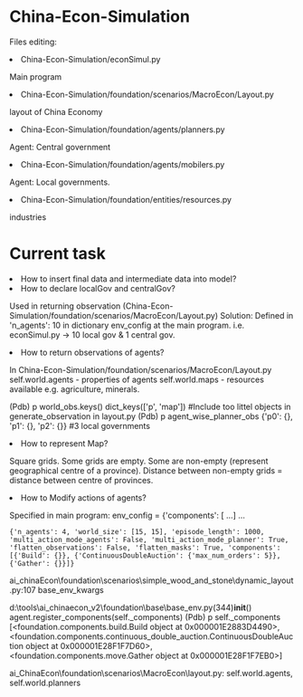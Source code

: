 # China-Econ-Simulation

<p> Files editing: </p>
<li> China-Econ-Simulation/econSimul.py </li>
<p> Main program </p>
<li> China-Econ-Simulation/foundation/scenarios/MacroEcon/Layout.py </li>
<p> layout of China Economy </p>
<li> China-Econ-Simulation/foundation/agents/planners.py </li>
<p> Agent: Central government </p>
<li> China-Econ-Simulation/foundation/agents/mobilers.py </li>
<p> Agent: Local governments. </p>
<li> China-Econ-Simulation/foundation/entities/resources.py </li>
<p> industries </p>


# Current task

<li> How to insert final data and intermediate data into model? </li>

<li> How to declare localGov and centralGov? </li>
<p> Used in returning observation (China-Econ-Simulation/foundation/scenarios/MacroEcon/Layout.py)
Solution: Defined in 'n_agents': 10 in dictionary env_config at the main program. i.e. econSimul.py
-> 10 local gov & 1 central gov. </p>

<li> How to return observations of agents? </li>
<p> In China-Econ-Simulation/foundation/scenarios/MacroEcon/Layout.py
self.world.agents - properties of agents
self.world.maps - resources available e.g. agriculture, minerals. 

(Pdb) p world_obs.keys()
dict_keys(['p', 'map']) #Include too littel objects in generate_observation in layout.py
(Pdb) p agent_wise_planner_obs
{'p0': {}, 'p1': {}, 'p2': {}} #3 local governments </p>

<li> How to represent Map? </li>
<p> Square grids. Some grids are empty. Some are non-empty (represent geographical centre of a province).
Distance between non-empty grids = distance between centre of provinces. </p>

<li> How to Modify actions of agents? </li>
<p> Specified in main program: env_config = {'components': [ ...] ...
  
```
{'n_agents': 4, 'world_size': [15, 15], 'episode_length': 1000, 'multi_action_mode_agents': False, 'multi_action_mode_planner': True, 'flatten_observations': False, 'flatten_masks': True, 'components': [{'Build': {}}, {'ContinuousDoubleAuction': {'max_num_orders': 5}}, {'Gather': {}}]}
```
  
ai_chinaEcon\foundation\scenarios\simple_wood_and_stone\dynamic_layout.py:107
base_env_kwargs

d:\tools\ai_chinaecon_v2\foundation\base\base_env.py(344)__init__()
agent.register_components(self._components)
(Pdb) p self._components
[<foundation.components.build.Build object at 0x000001E2883D4490>, <foundation.components.continuous_double_auction.ContinuousDoubleAuction object at 0x000001E28F1F7D60>, <foundation.components.move.Gather object at 0x000001E28F1F7EB0>]

ai_ChinaEcon\foundation\scenarios\MacroEcon\layout.py: self.world.agents, self.world.planners </p>


